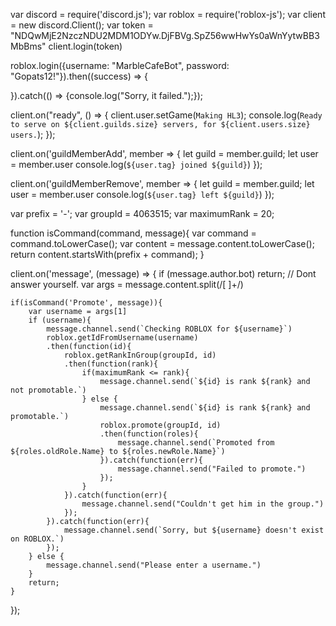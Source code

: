 var discord = require('discord.js');
var roblox = require('roblox-js');
var client = new discord.Client();
var token = "NDQwMjE2NzczNDU2MDM1ODYw.DjFBVg.SpZ56wwHwYs0aWnYytwBB3MbBms"
client.login(token)

roblox.login({username: "MarbleCafeBot", password: "Gopats12!"}).then((success) => {

}).catch(() => {console.log("Sorry, it failed.");});


client.on("ready", () => {
  client.user.setGame(`Making HL3`);
  console.log(`Ready to serve on ${client.guilds.size} servers, for ${client.users.size} users.`);
});

client.on('guildMemberAdd', member => {
  let guild = member.guild;
  let user = member.user
  console.log(`${user.tag} joined ${guild}`)
});

client.on('guildMemberRemove', member => {
  let guild = member.guild;
  let user = member.user
  console.log(`${user.tag} left ${guild}`)
});

var prefix = '-';
var groupId = 4063515;
var maximumRank = 20;

function isCommand(command, message){
	var command = command.toLowerCase();
	var content = message.content.toLowerCase();
	return content.startsWith(prefix + command);
}

client.on('message', (message) => {
	if (message.author.bot) return; // Dont answer yourself.
    var args = message.content.split(/[ ]+/)
    
    if(isCommand('Promote', message)){
    	var username = args[1]
    	if (username){
    		message.channel.send(`Checking ROBLOX for ${username}`)
    		roblox.getIdFromUsername(username)
			.then(function(id){
				roblox.getRankInGroup(groupId, id)
				.then(function(rank){
					if(maximumRank <= rank){
						message.channel.send(`${id} is rank ${rank} and not promotable.`)
					} else {
						message.channel.send(`${id} is rank ${rank} and promotable.`)
						roblox.promote(groupId, id)
						.then(function(roles){
							message.channel.send(`Promoted from ${roles.oldRole.Name} to ${roles.newRole.Name}`)
						}).catch(function(err){
							message.channel.send("Failed to promote.")
						});
					}
				}).catch(function(err){
					message.channel.send("Couldn't get him in the group.")
				});
			}).catch(function(err){ 
				message.channel.send(`Sorry, but ${username} doesn't exist on ROBLOX.`)
			});
    	} else {
    		message.channel.send("Please enter a username.")
    	}
    	return;
    }
});
